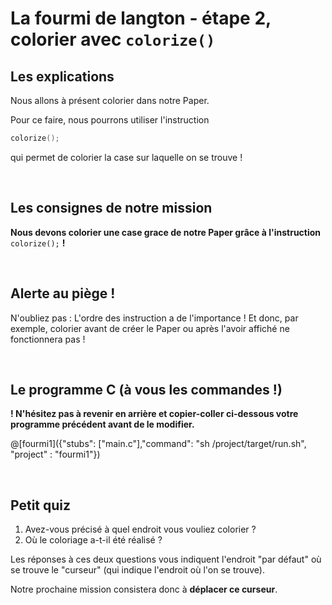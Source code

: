 # La fourmi de langton - étape 2, colorier avec `colorize()`

## Les explications

Nous allons à présent colorier dans notre Paper.

Pour ce faire, nous pourrons utiliser l'instruction

```C
colorize();
```

qui permet de colorier la case sur laquelle on se trouve !

<br />

## Les consignes de notre mission

**Nous devons colorier une case grace de notre Paper grâce à l'instruction** `colorize();` **!**

<br />

## Alerte au piège !

N'oubliez pas : L'ordre des instruction a de l'importance ! Et donc, par exemple, colorier avant de créer le Paper ou après l'avoir affiché ne fonctionnera pas !

<br />

## Le programme C (à vous les commandes !)

**! N'hésitez pas à revenir en arrière et copier-coller ci-dessous votre programme précédent avant de le modifier.**

@[fourmi1]({"stubs": ["main.c"],"command": "sh /project/target/run.sh", "project" : "fourmi1"})

<br />

## Petit quiz

1) Avez-vous précisé à quel endroit vous vouliez colorier ?
2) Où le coloriage a-t-il été réalisé ?

Les réponses à ces deux questions vous indiquent l'endroit "par défaut" où se trouve le "curseur" (qui indique l'endroit où l'on se trouve).

Notre prochaine mission consistera donc à **déplacer ce curseur**.
